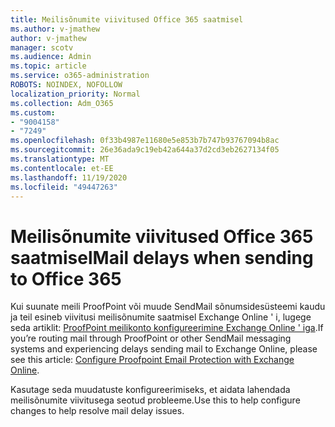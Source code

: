 ```yaml
---
title: Meilisõnumite viivitused Office 365 saatmisel
ms.author: v-jmathew
author: v-jmathew
manager: scotv
ms.audience: Admin
ms.topic: article
ms.service: o365-administration
ROBOTS: NOINDEX, NOFOLLOW
localization_priority: Normal
ms.collection: Adm_O365
ms.custom:
- "9004158"
- "7249"
ms.openlocfilehash: 0f33b4987e11680e5e853b7b747b93767094b8ac
ms.sourcegitcommit: 26e36ada9c19eb42a644a37d2cd3eb2627134f05
ms.translationtype: MT
ms.contentlocale: et-EE
ms.lasthandoff: 11/19/2020
ms.locfileid: "49447263"
---
```

# <a name="mail-delays-when-sending-to-office-365"></a><span data-ttu-id="e3fc8-102">Meilisõnumite viivitused Office 365 saatmisel</span><span class="sxs-lookup"><span data-stu-id="e3fc8-102">Mail delays when sending to Office 365</span></span>

<span data-ttu-id="e3fc8-103">Kui suunate meili ProofPoint või muude SendMail sõnumsidesüsteemi kaudu ja teil esineb viivitusi meilisõnumite saatmisel Exchange Online ' i, lugege seda artiklit: [ProofPoint meilikonto konfigureerimine Exchange Online ' iga](https://docs.microsoft.com/exchange/troubleshoot/email-delivery/configure-proofpoint-with-exchange).</span><span class="sxs-lookup"><span data-stu-id="e3fc8-103">If you’re routing mail through ProofPoint or other SendMail messaging systems and experiencing delays sending mail to Exchange Online, please see this article: [Configure Proofpoint Email Protection with Exchange Online](https://docs.microsoft.com/exchange/troubleshoot/email-delivery/configure-proofpoint-with-exchange).</span></span>

<span data-ttu-id="e3fc8-104">Kasutage seda muudatuste konfigureerimiseks, et aidata lahendada meilisõnumite viivitusega seotud probleeme.</span><span class="sxs-lookup"><span data-stu-id="e3fc8-104">Use this to help configure changes to help resolve mail delay issues.</span></span>
